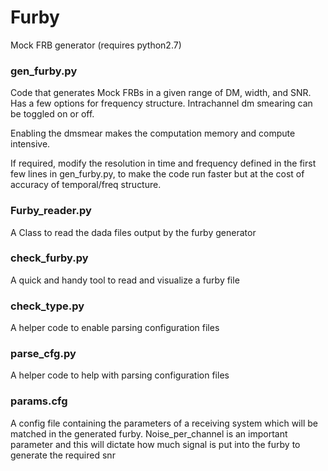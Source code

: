 # Furby
Mock FRB generator (requires python2.7)

### gen_furby.py

Code that generates Mock FRBs in a given range of DM, width, and SNR. Has a few options for frequency structure. Intrachannel dm smearing can be toggled on or off.

Enabling the dmsmear makes the computation memory and compute intensive. 

If required, modify the resolution in time and frequency defined in the first few lines in gen_furby.py, to make the code run faster but at the cost of accuracy of temporal/freq structure.

### Furby_reader.py

A Class to read the dada files output by the furby generator

### check_furby.py

A quick and handy tool to read and visualize a furby file

### check_type.py

A helper code to enable parsing configuration files

### parse_cfg.py

A helper code to help with parsing configuration files

### params.cfg

A config file containing the parameters of a receiving system which will be matched in the generated furby.
Noise_per_channel is an important parameter and this will dictate how much signal is put into the furby to generate the required snr
